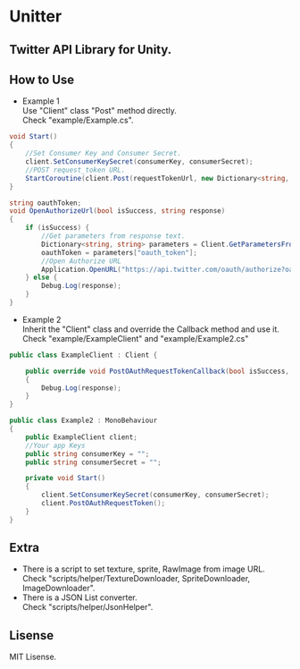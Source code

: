 # Unitter
## Twitter API Library for Unity.

## How to Use
- Example 1  
Use "Client" class "Post" method directly.  
Check "example/Example.cs".
```cs
void Start()
{
    //Set Consumer Key and Consumer Secret.
    client.SetConsumerKeySecret(consumerKey, consumerSecret);
    //POST request_token URL.
    StartCoroutine(client.Post(requestTokenUrl, new Dictionary<string, string>(), OpenAuthorizeUrl));
}

string oauthToken;
void OpenAuthorizeUrl(bool isSuccess, string response)
{
    if (isSuccess) {
        //Get parameters from response text.
        Dictionary<string, string> parameters = Client.GetParametersFromResponse(response);
        oauthToken = parameters["oauth_token"];
        //Open Authorize URL
        Application.OpenURL("https://api.twitter.com/oauth/authorize?oauth_token=" + oauthToken);
    } else {
        Debug.Log(response);
    }
}
```

- Example 2  
Inherit the "Client" class and override the Callback method and use it.  
Check "example/ExampleClient" and "example/Example2.cs"
```cs
public class ExampleClient : Client {

    public override void PostOAuthRequestTokenCallback(bool isSuccess, string response)
    {
        Debug.Log(response);
    }
}
```
```cs
public class Example2 : MonoBehaviour
{
    public ExampleClient client;
    //Your app Keys
    public string consumerKey = "";
    public string consumerSecret = "";

    private void Start()
    {
        client.SetConsumerKeySecret(consumerKey, consumerSecret);
        client.PostOAuthRequestToken();
    }
}
```

## Extra
- There is a script to set texture, sprite, RawImage from image URL.  
Check "scripts/helper/TextureDownloader, SpriteDownloader, ImageDownloader".  
- There is a JSON List<t> converter.  
Check "scripts/helper/JsonHelper".

## Lisense
MIT Lisense.